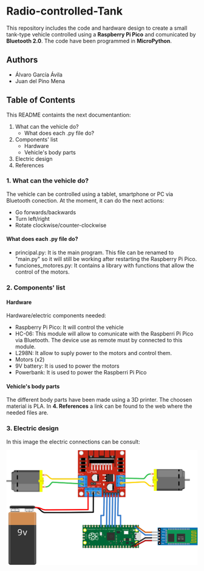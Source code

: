 # Radio-controlled-Tank

This repository includes the code and hardware design to create a small tank-type vehicle controlled using a **Raspberry Pi Pico** and comunicated by **Bluetooth 2.0**. The code have been programmed in **MicroPython**.

## Authors

- Álvaro García Ávila
- Juan del Pino Mena 

## Table of Contents
This README containts the next documentantion:

1. What can the vehicle do?
   - What does each .py file do?
2. Components' list
   - Hardware 
   - Vehicle's body parts
3. Electric design
4. References

### 1. What can the vehicle do?

The vehicle can be controlled using a tablet, smartphone or PC via Bluetooth conection. At the moment, it can do the next actions:

- Go forwards/backwards
- Turn left/right
- Rotate clockwise/counter-clockwise

#### What does each .py file do?

- principal.py: It is the main program. This file can be renamed to "main.py" so it will still be working after restarting the Raspberry Pi Pico.
- funciones_motores.py: It contains a library with functions that allow the control of the motors.

### 2. Components' list

#### Hardware

Hardware/electric components needed:

- Raspberry Pi Pico: It will control the vehicle
- HC-06: This module will allow to comunicate with the Raspberri Pi Pico via Bluetooth. The device use as remote must by connected to this module.
- L298N: It allow to suply power to the motors and control them.
- Motors (x2)
- 9V battery: It is used to power the motors
- Powerbank: It is used to power the Raspberri Pi Pico

#### Vehicle's body parts

The different body parts have been made using a 3D printer. The choosen material is PLA. In **4. References** a link can be found to the web where the needed files are.

### 3. Electric design

In this image the electric connections can be consult:

![Montaje Electrico](https://raw.githubusercontent.com/AGAvila/Radio-controlled-Tank/main/Electric_Design.png)
